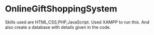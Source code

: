 # OnlineGiftShoppingSystem
Skills used are HTML,CSS,PHP,JavaScript.
Used XAMPP to run this.
And also create a database with details given in the code.
